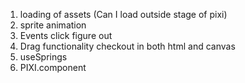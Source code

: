 1. loading of assets (Can I load outside stage of pixi)
2. sprite animation
3. Events click figure out
4. Drag functionality checkout in both html and canvas
5. useSprings
6. PIXI.component